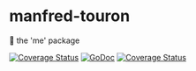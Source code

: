 # manfred-touron
:runner: the 'me' package

[![Coverage Status](https://coveralls.io/repos/github/moul/manfred-touron/badge.svg?branch=master)](https://coveralls.io/github/moul/manfred-touron?branch=master)
[![GoDoc](https://godoc.org/github.com/moul/manfred-touron?status.svg)](https://godoc.org/github.com/moul/manfred-touron)
[![Coverage Status](https://coveralls.io/repos/github/moul/manfred-touron/badge.svg?branch=master)](https://coveralls.io/github/moul/manfred-touron?branch=master)
